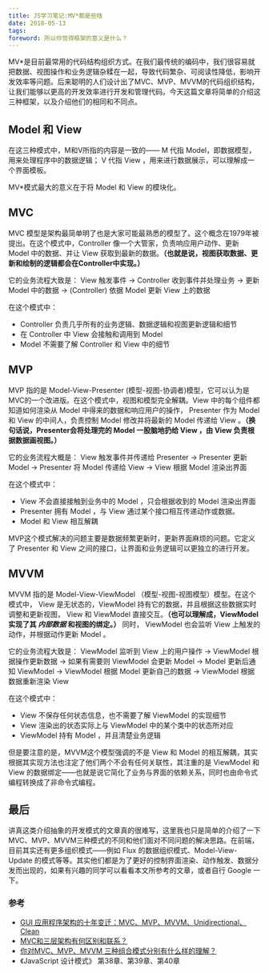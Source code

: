 ```yaml
---
title: JS学习笔记:MV*都是些啥
date: 2018-05-13
tags:
foreword: 所以你觉得框架的意义是什么？
---
```


MV*是目前最常用的代码结构组织方式。在我们最传统的编码中，我们很容易就把数据、视图操作和业务逻辑杂糅在一起，导致代码繁杂、可阅读性降低，影响开发效率等问题。后来聪明的人们设计出了MVC、MVP、MVVM的代码组织结构，让我们能够以更高的开发效率进行开发和管理代码。今天这篇文章将简单的介绍这三种框架，以及介绍他们的相同和不同点。

## Model 和 View

在这三种模式中，M和V所指的内容是一致的—— M 代指 Model，即数据模型，用来处理程序中的数据逻辑； V 代指 View ，用来进行数据展示，可以理解成一个界面模板。

MV*模式最大的意义在于将 Model 和 View 的模块化。

## MVC

MVC 模型是架构最简单明了也是大家可能最熟悉的模型了。这个概念在1979年被提出。在这个模式中，Controller 像一个大管家，负责响应用户动作、更新 Model 中的数据、并让 View 获取到最新的数据。**（也就是说，视图获取数据、更新和绘制的逻辑都会在Controller中实现。）**

它的业务流程大致是： View 触发事件 -> Controller 收到事件并处理业务 -> 更新 Model 中的数据 -> (Controller) 依据 Model 更新 View 上的数据

在这个模式中：
- Controller 负责几乎所有的业务逻辑、数据逻辑和视图更新逻辑和细节
- 在 Controller 中 View 会接触和调用到 Model
- Model 不需要了解 Controller 和 View 中的细节 

## MVP

MVP 指的是 Model-View-Presenter (模型-视图-协调者)模型，它可以认为是MVC的一个改进版。在这个模式中，视图和模型完全解耦。View 中的每个组件都知道如何渲染从 Model 中得来的数据和响应用户的操作， Presenter 作为 Model 和 View 的中间人，负责控制 Model 修改并将最新的 Model 传递给 View 。**（换句话说，Presenter会将处理完的 Model 一股脑地扔给 View ，由 View 负责根据数据画视图。）**

它的业务流程大概是： View 触发事件并传递给 Presenter -> Presenter 更新 Model -> Presenter 将 Model 传递给 View -> View 根据 Model 渲染出界面 

在这个模式中：
- View 不会直接接触到业务中的 Model ，只会根据收到的 Model 渲染出界面
- Presenter 拥有 Model ，与 View 通过某个接口相互传递动作或数据。
- Model 和 View 相互解耦

MVP这个模式解决的问题主要是数据频繁更新时，更新界面麻烦的问题。它定义了 Presenter 和 View 之间的接口，让界面和业务逻辑可以更独立的进行开发。

## MVVM

MVVM 指的是 Model-View-ViewModel （模型-视图-视图模型）模型。在这个模式中， View 是无状态的，ViewModel 持有它的数据，并且根据这些数据实时调整和更新视图， View 和 ViewModel 直接交互。**（也可以理解成，ViewModel 实现了其 _内部数据_ 和视图的绑定。）** 同时， ViewModel 也会监听 View 上触发的动作，并根据动作更新 Model 。

它的业务流程大致是： ViewModel 监听到 View 上的用户操作 -> ViewModel 根据操作更新数据 -> 如果有需要则 ViewModel 会更新 Model -> Model 更新后通知 ViewModel -> ViewModel 根据 Model 更新自己的数据 -> ViewModel 根据数据重新渲染 View

在这个模式中：
- View 不保存任何状态信息，也不需要了解 ViewModel 的实现细节
- View 渲染出的状态实际上与 ViewModel 中的某个类中的状态所对应
- ViewModel 持有 Model ，并且清楚业务逻辑

但是要注意的是，MVVM这个模型强调的不是 View 和 Model 的相互解耦，其实根据其实现方法也注定了他们两个不会有任何关联性，其注重的是 ViewModel 和 View 的数据绑定——也就是说它简化了业务与界面的依赖关系，同时也由命令式编程转换成了非命令式编程。

## 最后

讲真这类介绍抽象的开发模式的文章真的很难写，这里我也只是简单的介绍了一下MVC、MVP、MVVM三种模式的不同和他们面对不同问题的解决思路。在前端，目前其实还有更多组织模式——例如 Flux 的数据组织模式、Model-View-Update 的模式等等。其实他们都是为了更好的控制界面渲染、动作触发、数据分发而出现的，如果有兴趣的同学可以看看本文所参考的文章，或者自行 Google 一下。

### 参考
- [GUI 应用程序架构的十年变迁：MVC、MVP、MVVM、Unidirectional、Clean](https://zhuanlan.zhihu.com/p/26799645)
- [MVC和三层架构有何区别和联系？](https://www.zhihu.com/question/21851341/answer/20062573)
- [你对MVC、MVP、MVVM 三种组合模式分别有什么样的理解？](https://www.zhihu.com/question/20148405/answer/23813147)
- 《JavaScript 设计模式》 第38章、第39章、第40章